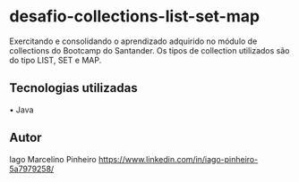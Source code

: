 # desafio-collections-list-set-map

Exercitando e consolidando o aprendizado adquirido no módulo de collections do Bootcamp do Santander. Os tipos de collection utilizados são do tipo LIST, SET e MAP. 

 ## Tecnologias utilizadas 
 • Java

 ## Autor 

 Iago Marcelino Pinheiro 
 https://www.linkedin.com/in/iago-pinheiro-5a7979258/
